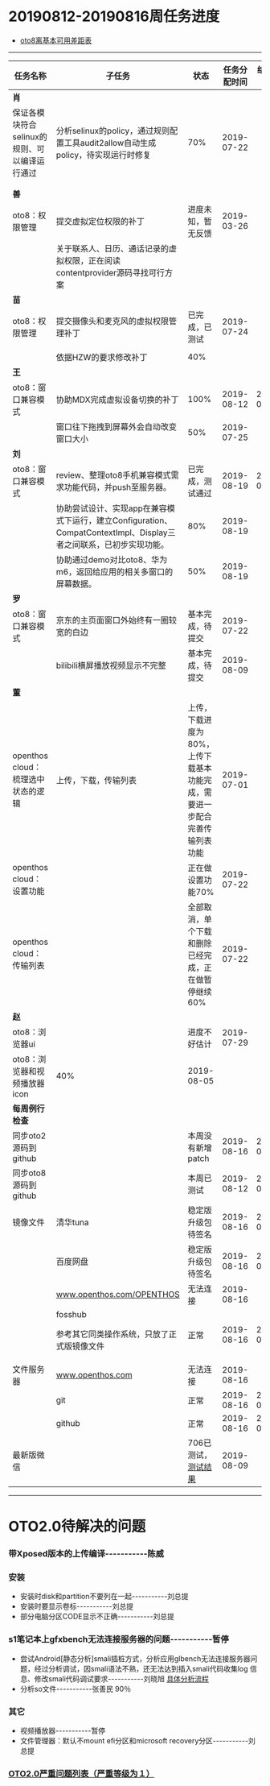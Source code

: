 # 20190812-20190816周任务进度
- [oto8离基本可用差距表](https://github.com/openthos/app-testing-results/blob/master/%E6%B5%8B%E8%AF%95%E5%86%85%E5%AE%B9%E5%8F%8A%E7%BB%93%E6%9E%9C/%E5%8A%9F%E8%83%BD%E6%B5%8B%E8%AF%95%E7%9B%B8%E5%85%B3/oto8%E7%A6%BB%E5%9F%BA%E6%9C%AC%E5%8F%AF%E7%94%A8%E5%B7%AE%E8%B7%9D%E8%A1%A8.md)

***

|任务名称|子任务|状态|任务分配时间|结束时间|备注|
|-----|-----|-----|-----|-----|-----|
|**肖**||||||
|保证各模块符合selinux的规则、可以编译运行通过|分析selinux的policy，通过规则配置工具audit2allow自动生成policy，待实现运行时修复|70%|2019-07-22|||
|||                                                              ||||
|||||||
|**善**||||||
|oto8：权限管理|提交虚拟定位权限的补丁|进度未知，暂无反馈|2019-03-26|||
||关于联系人、日历、通话记录的虚拟权限，正在阅读contentprovider源码寻找可行方案|||||
|**苗**||||||
|oto8：权限管理|提交摄像头和麦克风的虚拟权限管理补丁|已完成，已测试|2019-07-24|||
|||||||
||依据HZW的要求修改补丁|40%||||
|**王**||||||
|oto8：窗口兼容模式|协助MDX完成虚拟设备切换的补丁|100%|2019-08-12|2019-08-16||
||窗口往下拖拽到屏幕外会自动改变窗口大小|50%|2019-07-25|||
|**刘**||||||
|oto8：窗口兼容模式|review、整理oto8手机兼容模式需求功能代码，并push至服务器。|已完成，测试通过|2019-08-19|2019-08-23||
||协助尝试设计、实现app在兼容模式下运行，建立Configuration、CompatContextImpl、Display三者之间联系，已初步实现功能。|80%|2019-08-19|||
||协助通过demo对比oto8、华为m6，返回给应用的相关多窗口的屏幕数据。|50%|2019-08-19|||
|**罗**||||||
|oto8：窗口兼容模式|京东的主页面窗口外始终有一圈较宽的白边|基本完成，待提交|2019-07-22|||
||bilibili横屏播放视频显示不完整|基本完成，待提交|2019-08-09|||
|**董**||||||
|openthos cloud：梳理选中状态的逻辑|上传，下载，传输列表|上传，下载进度为80%，上传下载基本功能完成，需要进一步配合完善传输列表功能|2019-07-01|||
|openthos cloud：设置功能||正在做设置功能70%|2019-07-22|||
|openthos cloud：传输列表||全部取消，单个下载和删除已经完成，正在做暂停继续60%|2019-07-22|||
|**赵**||||||
|oto8：浏览器ui||进度不好估计|2019-07-29|||
|oto8：浏览器和视频播放器icon|40%|2019-08-05||||
|**每周例行检查**||||||
|同步oto2源码到github||本周没有新增patch|2019-08-16|2019-08-16||
|同步oto8源码到github||本周已测试|2019-08-12|2019-08-16||
|镜像文件|清华tuna|稳定版升级包待签名|2019-08-16|2019-08-16||
||百度网盘|稳定版升级包待签名|2019-08-16|2019-08-16||
||www.openthos.com/OPENTHOS|无法连接|2019-08-16|||
||fosshub<p>参考其它同类操作系统，只放了正式版镜像文件|正常|2019-08-16|2019-08-16||
|文件服务器|www.openthos.com|无法连接|2019-08-16|||
||git|正常|2019-08-16|2019-08-16||
||github|正常|2019-08-16|2019-08-16||
|最新版微信||706已测试，[测试结果](https://github.com/openthos/app-testing-results/blob/master/%E6%B5%8B%E8%AF%95%E5%86%85%E5%AE%B9%E5%8F%8A%E7%BB%93%E6%9E%9C/%E5%85%B6%E5%AE%83%E5%BA%94%E7%94%A8/%E5%BE%AE%E4%BF%A1%E9%97%AE%E9%A2%98.md)|2019-08-09|||
***

# OTO2.0待解决的问题
### 带Xposed版本的上传编译-----------陈威
### 安装
- 安装时disk和partition不要列在一起-----------刘总提
- 安装时要显示卷标-----------刘总提
- 部分电脑分区CODE显示不正确-----------刘总提

### s1笔记本上gfxbench无法连接服务器的问题-----------暂停
- 尝试Android[静态分析]smali插桩方式，分析应用glbench无法连接服务器问题，经过分析调试，因smali语法不熟，还无法达到插入smali代码收集log 信息、修改smali代码调试要求-----------刘晓旭 [具体分析流程](https://github.com/openthos/multiwin-analysis/blob/master/multiwindow/liuxx/Android%20smali%22%E6%8F%92%E6%A1%A9%22%E8%B0%83%E8%AF%95apk.md)
- 分析so文件-----------张善民 90％
  
### 其它
- 视频播放器-----------暂停
- 文件管理器：默认不mount efi分区和microsoft recovery分区-----------刘总提

### [OTO2.0严重问题列表（严重等级为１）](https://github.com/openthos/app-testing-results/blob/master/%E6%B5%8B%E8%AF%95%E5%86%85%E5%AE%B9%E5%8F%8A%E7%BB%93%E6%9E%9C/%E5%8A%9F%E8%83%BD%E6%B5%8B%E8%AF%95%E7%9B%B8%E5%85%B3/OTO2.0%E4%B8%A5%E9%87%8D%E9%97%AE%E9%A2%98%E5%88%97%E8%A1%A8.md)

